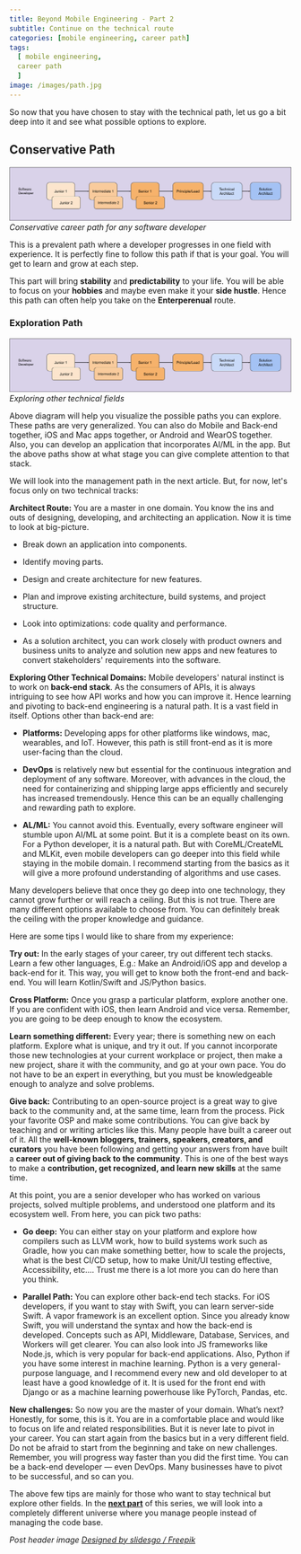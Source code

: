 ```yaml
---
title: Beyond Mobile Engineering - Part 2
subtitle: Continue on the technical route
categories: [mobile engineering, career path]
tags:
  [ mobile engineering,
  career path
  ]
image: /images/path.jpg
---
```


So now that you have chosen to stay with the technical path, let us go a bit deep into it and see what possible options to explore.

## Conservative Path

![Conservative career path for any software developer](/images/beyondME/2_1.png)
*Conservative career path for any software developer*

This is a prevalent path where a developer progresses in one field with experience. It is perfectly fine to follow this path if that is your goal. You will get to learn and grow at each step.

This part will bring **stability** and **predictability** to your life. You will be able to focus on your **hobbies** and maybe even make it your **side hustle**. Hence this path can often help you take on the **Enterperenual** route.

### Exploration Path


![Exploring other technical fields](/images/beyondME/2_1.png)
*Exploring other technical fields*

Above diagram will help you visualize the possible paths you can explore. These paths are very generalized. You can also do Mobile and Back-end together, iOS and Mac apps together, or Android and WearOS together. Also, you can develop an application that incorporates AI/ML in the app. But the above paths show at what stage you can give complete attention to that stack.

We will look into the management path in the next article. But, for now, let's focus only on two technical tracks:

**Architect Route:** You are a master in one domain. You know the ins and outs of designing, developing, and architecting an application. Now it is time to look at big-picture.

* Break down an application into components.

* Identify moving parts.

* Design and create architecture for new features.

* Plan and improve existing architecture, build systems, and project structure.

* Look into optimizations: code quality and performance.

* As a solution architect, you can work closely with product owners and business units to analyze and solution new apps and new features to convert stakeholders' requirements into the software.

**Exploring Other Technical Domains:** Mobile developers' natural instinct is to work on **back-end stack**. As the consumers of APIs, it is always intriguing to see how API works and how you can improve it. Hence learning and pivoting to back-end engineering is a natural path. It is a vast field in itself. Options other than back-end are:

* **Platforms:** Developing apps for other platforms like windows, mac, wearables, and IoT. However, this path is still front-end as it is more user-facing than the cloud.

* **DevOps** is relatively new but essential for the continuous integration and deployment of any software. Moreover, with advances in the cloud, the need for containerizing and shipping large apps efficiently and securely has increased tremendously. Hence this can be an equally challenging and rewarding path to explore.

* **AL/ML:** You cannot avoid this. Eventually, every software engineer will stumble upon AI/ML at some point. But it is a complete beast on its own. For a Python developer, it is a natural path. But with CoreML/CreateML and MLKit, even mobile developers can go deeper into this field while staying in the mobile domain. I recommend starting from the basics as it will give a more profound understanding of algorithms and use cases.

Many developers believe that once they go deep into one technology, they cannot grow further or will reach a ceiling. But this is not true. There are many different options available to choose from. You can definitely break the ceiling with the proper knowledge and guidance.

Here are some tips I would like to share from my experience:

**Try out:** In the early stages of your career, try out different tech stacks. Learn a few other languages, E.g.: Make an Android/iOS app and develop a back-end for it. This way, you will get to know both the front-end and back-end. You will learn Kotlin/Swift and JS/Python basics.

**Cross Platform:** Once you grasp a particular platform, explore another one. If you are confident with iOS, then learn Android and vice versa. Remember, you are going to be deep enough to know the ecosystem.

**Learn something different:** Every year; there is something new on each platform. Explore what is unique, and try it out. If you cannot incorporate those new technologies at your current workplace or project, then make a new project, share it with the community, and go at your own pace. You do not have to be an expert in everything, but you must be knowledgeable enough to analyze and solve problems.

**Give back:** Contributing to an open-source project is a great way to give back to the community and, at the same time, learn from the process. Pick your favorite OSP and make some contributions. You can give back by teaching and or writing articles like this. Many people have built a career out of it. All the **well-known bloggers, trainers, speakers, creators, and curators** you have been following and getting your answers from have built a **career out of giving back to the community**. This is one of the best ways to make a **contribution, get recognized, and learn new skills** at the same time.

At this point, you are a senior developer who has worked on various projects, solved multiple problems, and understood one platform and its ecosystem well. From here, you can pick two paths:

* **Go deep:** You can either stay on your platform and explore how compilers such as LLVM work, how to build systems work such as Gradle, how you can make something better, how to scale the projects, what is the best CI/CD setup, how to make Unit/UI testing effective, Accessibility, etc.… Trust me there is a lot more you can do here than you think.

* **Parallel Path:** You can explore other back-end tech stacks. For iOS developers, if you want to stay with Swift, you can learn server-side Swift. A vapor framework is an excellent option. Since you already know Swift, you will understand the syntax and how the back-end is developed. Concepts such as API, Middleware, Database, Services, and Workers will get clearer. You can also look into JS frameworks like Node.js, which is very popular for back-end applications. Also, Python if you have some interest in machine learning. Python is a very general-purpose language, and I recommend every new and old developer to at least have a good knowledge of it. It is used for the front end with Django or as a machine learning powerhouse like PyTorch, Pandas, etc.

**New challenges:** So now you are the master of your domain. What’s next? Honestly, for some, this is it. You are in a comfortable place and would like to focus on life and related responsibilities. But it is never late to pivot in your career. You can start again from the basics but in a very different field. Do not be afraid to start from the beginning and take on new challenges. Remember, you will progress way faster than you did the first time. You can be a back-end developer — even DevOps. Many businesses have to pivot to be successful, and so can you.

The above few tips are mainly for those who want to stay technical but explore other fields. In the **[next part](http://www.pateltarang.com/blog/beyond-mobile-engineering-part3)** of this series, we will look into a completely different universe where you manage people instead of managing the code base.

*Post header image [Designed by slidesgo / Freepik]("http://www.freepik.com")*
